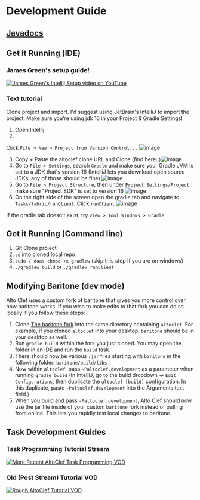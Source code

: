 # Development Guide

## [Javadocs](https://gaucho-matrero.github.io/altoclef/)

## Get it Running (IDE)

### James Green's setup guide!

[![James Green's Intellij Setup video on YouTube](https://img.youtube.com/vi/zZ1upxZ43Sg/0.jpg)](https://www.youtube.com/watch?v=zZ1upxZ43Sg)

### Text tutorial

Clone project and import. I'd suggest using JetBrain's IntelliJ to import the project. Make sure you're using jdk 16 in
your Project & Gradle Settings!

1) Open Intellij
2)

Click `File > New > Project from Version Control...` ![image](https://user-images.githubusercontent.com/13367955/146222866-42fa307b-016e-40a6-98bc-6e2428cde2dc.png)

3) Copy + Paste the altoclef clone URL and Clone (find
   here: )![image](https://user-images.githubusercontent.com/13367955/146223264-0cc436c0-4c08-4adc-b948-0ca3da4fbd6f.png)
4) Go to `File > Settings`, search `Gradle` and make sure your Gradle JVM is set to a JDK that's version 16 (IntelliJ
   lets you download open source JDKs, any of those should be
   fine) ![image](https://user-images.githubusercontent.com/13367955/146223463-2cfe8671-5504-430f-93d4-bb5312b2b540.png)
5) Go to `File > Project Structure`, then under `Project Settings/Project` make sure "Project SDK" is set to version
   16 ![image](https://user-images.githubusercontent.com/13367955/146223634-dc4d9eb3-293a-4e70-b5fa-29f44145e02c.png)
7) On the right side of the screen open the gradle tab and navigate to `Tasks/fabric/runClient`.
   Click `runClient` ![image](https://user-images.githubusercontent.com/13367955/146223786-243c63e9-790f-48d7-b627-4e9191a84f22.png)

If the gradle tab doesn't exist, try `View > Tool Windows > Gradle`

## Get it Running (Command line)

1) Git Clone project
2) `cd` into cloned local repo
3) `sudo / doas chmod +x gradlew` (skip this step if you are on windows)
4) `./gradlew build` or `./gradlew runClient`

## Modifying Baritone (dev mode)

Alto Clef uses a custom fork of baritone that gives you more control over how baritone works.
If you wish to make edits to that fork you can do so locally if you follow these steps:

1) Clone [The baritone fork](https://github.com/gaucho-matrero/baritone) into the same directory containing `altoclef`.
   For example, if you cloned `altoclef` into your desktop, `baritone` should be in your desktop as well.
2) Run `gradle build` within the fork you just cloned. You may open the folder in an IDE and run the `build` task.
3) There should now be various `.jar` files starting with `baritone` in the following folder: `baritone/build/libs`
4) Now within `altoclef`, pass `-Paltoclef.development` as a parameter when running `gradle build`
   (In IntelliJ, go to the build dropdown -> `Edit Configurations`, then duplicate the `altoclef [build]` configuration.
   In this duplicate, paste `-Paltoclef.development` into the Arguments text field.)
5) When you build and pass `-Paltoclef.development`, Alto Clef should now use the jar file inside
   of your custom `baritone` fork instead of pulling from online. This lets you rapidly test local changes to baritone.

## Task Development Guides

### Task Programming Tutorial Stream

[![More Recent AltoClef Task Programming VOD](https://img.youtube.com/vi/uROEqwyzn3o/0.jpg)](https://www.youtube.com/watch?v=uROEqwyzn3o)

### Old (Post Stream) Tutorial VOD

[![Rough AltoClef Tutorial VOD](https://img.youtube.com/vi/giBjHDZ7HvY/0.jpg)](https://www.youtube.com/watch?v=giBjHDZ7HvY)


